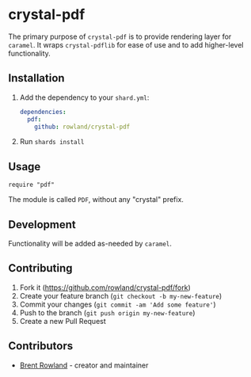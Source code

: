 # crystal-pdf

The primary purpose of `crystal-pdf` is to provide rendering layer for `caramel`.
It wraps `crystal-pdflib` for ease of use and to add higher-level functionality.

## Installation

1. Add the dependency to your `shard.yml`:

   ```yaml
   dependencies:
     pdf:
       github: rowland/crystal-pdf
   ```

2. Run `shards install`

## Usage

```crystal
require "pdf"
```

The module is called `PDF`, without any "crystal" prefix.

## Development

Functionality will be added as-needed by `caramel`.

## Contributing

1. Fork it (<https://github.com/rowland/crystal-pdf/fork>)
2. Create your feature branch (`git checkout -b my-new-feature`)
3. Commit your changes (`git commit -am 'Add some feature'`)
4. Push to the branch (`git push origin my-new-feature`)
5. Create a new Pull Request

## Contributors

- [Brent Rowland](https://github.com/rowland) - creator and maintainer
